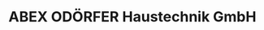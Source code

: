 ---
title: "ABEX ODÖRFER Haustechnik GmbH"
url: /wien/abex-odoerfer-haustechnik-gmbh/
shop: Eisenwaren
---